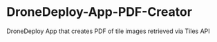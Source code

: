 # DroneDeploy-App-PDF-Creator
DroneDeploy App that creates PDF of tile images retrieved via Tiles API
